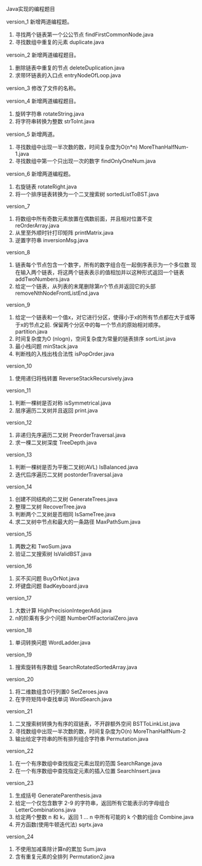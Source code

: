 Java实现的编程题目

version_1
新增两道编程题。
1. 寻找两个链表第一个公公节点
findFirstCommonNode.java
2. 寻找数组中重复的元素
duplicate.java


versoin_2
新增两道编程题目。
1. 删除链表中重复的节点
deleteDuplication.java
2. 求带环链表的入口点
entryNodeOfLoop.java


version_3
修改了文件的名称。


version_4
新增两道编程题目。
1. 旋转字符串
rotateString.java
2. 将字符串转换为整数
strToInt.java


version_5
新增两道。
1. 寻找数组中出现一半次数的数，时间复杂度为O(n*n)
MoreThanHalfNum-1.java
2. 寻找数组中第一个只出现一次的数字
findOnlyOneNum.java

version_6
新增两道编程题。
1. 右旋链表
rotateRight.java
2. 将一个排序链表转换为一个二叉搜索树
sortedListToBST.java

version_7
1. 将数组中所有奇数元素放置在偶数前面，并且相对位置不变
reOrderArray.java
2. 从里至外顺时针打印矩阵
printMatrix.java
3. 逆置字符串
inversionMsg.java

version_8
1. 链表每个节点包含一个数字，所有的数字组合在一起倒序表示为一个多位数
现在输入两个链表，将这两个链表表示的值相加并以这种形式返回一个链表
addTwoNumbers.java
2. 给定一个链表，从列表的末尾删除第n个节点并返回它的头部
removeNthNodeFrontListEnd.java

version_9
1. 给定一个链表和一个值x，对它进行分区，使得小于x的所有节点都在大于或等于x的节点之前.
保留两个分区中的每一个节点的原始相对顺序。
partition.java
2. 时间复杂度为O (nlogn)，空间复杂度为常量的链表排序
sortList.java
3. 最小栈问题
minStack.java
4. 判断栈的入栈出栈合法性
isPopOrder.java

version_10
1. 使用递归将栈转置
ReverseStackRecursively.java

version_11
1. 判断一棵树是否对称
isSymmetrical.java
2. 层序遍历二叉树并且返回
print.java

version_12
1. 非递归先序遍历二叉树
PreorderTraversal.java
2. 求一棵二叉树深度
TreeDepth.java

version_13
1. 判断一棵树是否为平衡二叉树(AVL)
IsBalanced.java
2. 迭代后序遍历二叉树
postorderTraversal.java

version_14
1. 创建不同结构的二叉树
GenerateTrees.java
2. 整理二叉树
RecoverTree.java
3. 判断两个二叉树是否相同
IsSameTree.java
4. 求二叉树中节点和最大的一条路径
MaxPathSum.java

version_15
1. 两数之和
TwoSum.java
2. 验证二叉搜索树
IsValidBST.java

version_16
1. 买不买问题
BuyOrNot.java
2. 坏键盘问题
BadKeyboard.java

version_17
1. 大数计算
HighPrecisionIntegerAdd.java
2. n的阶乘有多少个问题
NumberOfFactorialZero.java

version_18
1. 单词转换问题
WordLadder.java

version_19
1. 搜索旋转有序数组
SearchRotatedSortedArray.java

version_20
1. 将二维数组含0行列置0
SetZeroes.java
2. 在字符矩阵中查找单词
WordSearch.java

version_21
1. 二叉搜索树转换为有序的双链表，不开辟额外空间
BSTToLinkList.java
2. 寻找数组中出现一半次数的数，时间复杂度为O(n)
MoreThanHalfNum-2
3. 输出给定字符串的所有排列组合字符串
Permutation.java

version_22
1. 在一个有序数组中查找指定元素出现的范围
SearchRange.java
2. 在一个有序数组中查找指定元素的插入位置
SearchInsert.java

version_23
1. 生成括号
GenerateParenthesis.java
2. 给定一个仅包含数字 2-9 的字符串，返回所有它能表示的字母组合
LetterCombinations.java
3. 给定两个整数 n 和 k，返回 1 ... n 中所有可能的 k 个数的组合
Combine.java
4. 开方函数(使用牛顿迭代法)
sqrtx.java

version_24
1. 不使用加减乘除计算n的累加
Sum.java
2. 含有重复元素的全排列
Permutation2.java